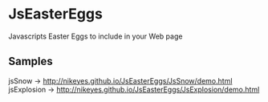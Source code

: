 # JsEasterEggs
Javascripts Easter Eggs to include in your  Web page

## Samples
jsSnow -> http://nikeyes.github.io/JsEasterEggs/JsSnow/demo.html
jsExplosion -> http://nikeyes.github.io/JsEasterEggs/JsExplosion/demo.html
